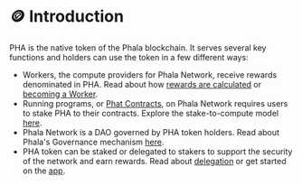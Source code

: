 # 🪙 Introduction

PHA is the native token of the Phala blockchain. It serves several key functions and holders can use the token in a few different ways:

* Workers, the compute providers for Phala Network, receive rewards denominated in PHA. Read about how [rewards are calculated](../compute-providers/basic-info/worker-rewards.md) or [becoming a Worker](../compute-providers/run-workers-on-phala/).
* Running programs, or [Phat Contracts](../developers/phat-contract/), on Phala Network requires users to stake PHA to their contracts. Explore the stake-to-compute model [here](../developers/phat-contract/pay-for-cloud-service.md).
* Phala Network is a DAO governed by PHA token holders. Read about Phala's Governance mechanism [here](governance/).
* PHA token can be staked or delegated to stakers to support the security of the network and earn rewards. Read about [delegation](delegation/) or get started on the [app](https://app.phala.network/).
